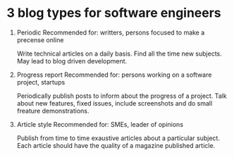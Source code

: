3 blog types for software engineers
===================================

1. Periodic
   Recommended for: writters, persons focused to make a precense online

   Write technical articles on a daily basis.
   Find all the time new subjects.
   May lead to blog driven development.

2. Progress report
   Recommended for: persons working on a software project, startups

   Periodically publish posts to inform about the progress of a project.
   Talk about new features, fixed issues, include screenshots and do small freature demonstrations.

3. Article style
   Recommended for: SMEs, leader of opinions

   Publish from time to time exaustive articles about a particular subject.
   Each article should have  the quality of a magazine published article.
